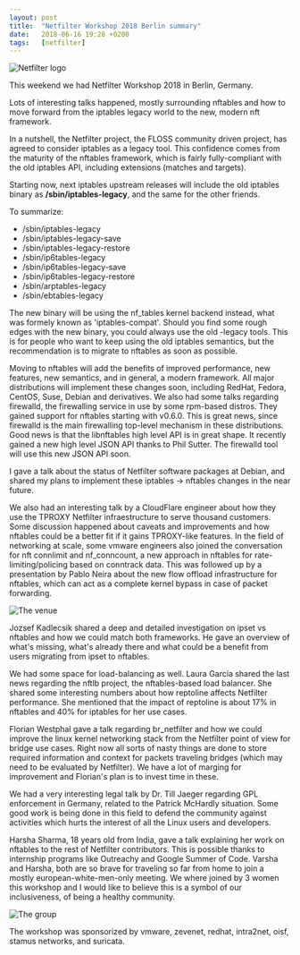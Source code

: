 ```yaml
---
layout: post
title:  "Netfilter Workshop 2018 Berlin summary"
date:   2018-06-16 19:28 +0200
tags:	[netfilter]
---
```


![Netfilter logo][logo]

This weekend we had Netfilter Workshop 2018 in Berlin, Germany.

Lots of interesting talks happened, mostly surrounding nftables and how to
move forward from the iptables legacy world to the new, modern nft framework.

In a nutshell, the Netfilter project, the FLOSS community driven project, has
agreed to consider iptables as a legacy tool. This confidence comes from the
maturity of the nftables framework, which is fairly fully-compliant with the
old iptables API, including extensions (matches and targets).

<!--more-->

Starting now, next iptables upstream releases will include the old iptables
binary as **/sbin/iptables-legacy**, and the same for the other friends.

To summarize:

* /sbin/iptables-legacy
* /sbin/iptables-legacy-save
* /sbin/iptables-legacy-restore 
* /sbin/ip6tables-legacy
* /sbin/ip6tables-legacy-save
* /sbin/ip6tables-legacy-restore
* /sbin/arptables-legacy
* /sbin/ebtables-legacy

The new binary will be using the nf_tables kernel backend instead, what was
formely known as 'iptables-compat'. Should you find some rough edges with the
new binary, you could always use the old -legacy tools.
This is for people who want to keep using the old iptables semantics, but the
recommendation is to migrate to nftables as soon as possible.

Moving to nftables will add the benefits of improved performance, new features,
new semantics, and in general, a modern framework.
All major distributions will implement these changes soon, including RedHat,
Fedora, CentOS, Suse, Debian and derivatives.
We also had some talks regarding firewalld, the firewalling service in use by
some rpm-based distros. They gained support for nftables starting with v0.6.0.
This is great news, since firewalld is the main firewalling top-level mechanism
in these distributions.
Good news is that the libnftables high level API is in great shape. It recently
gained a new high level JSON API thanks to Phil Sutter. The firewalld tool
will use this new JSON API soon.

I gave a talk about the status of Netfilter software packages at Debian, and
shared my plans to implement these iptables -> nftables changes in the near
future.

We also had an interesting talk by a CloudFlare engineer about how they use
the TPROXY Netfilter infraestructure to serve thousand customers. Some
discussion happened about caveats and improvements and how nftables could be a
better fit if it gains TPROXY-like features.
In the field of networking at scale, some vmware engineers also joined the
conversation for nft connlimit and nf_conncount, a new approach in nftables
for rate-limiting/policing based on conntrack data.
This was followed up by a presentation by Pablo Neira about the new flow
offload infrastructure for nftables, which can act as a complete kernel bypass
in case of packet forwarding.

![The venue][venue]

Jozsef Kadlecsik shared a deep and detailed investigation on ipset vs nftables
and how we could match both frameworks. He gave an overview of what's missing,
what's already there and what could be a benefit from users migrating from
ipset to nftables.

We had some space for load-balancing as well. Laura García shared the last news
regarding the nftlb project, the nftables-based load balancer. She shared some
interesting numbers about how reptoline affects Netfilter performance. She
mentioned that the impact of reptoline is about 17% in nftables and 40% for
iptables for her use cases.

Florian Westphal gave a talk regarding br_netfilter and how we could improve
the linux kernel networking stack from the Netfilter point of view for bridge
use cases. Right now all sorts of nasty things are done to store required
information and context for packets traveling bridges (which may need to be
evaluated by Netfilter). We have a lot of marging for improvement and Florian's
plan is to invest time in these.

We had a very interesting legal talk by Dr. Till Jaeger regarding GPL
enforcement in Germany, related to the Patrick McHardly situation. Some good
work is being done in this field to defend the community against activities
which hurts the interest of all the Linux users and developers.

Harsha Sharma, 18 years old from India, gave a talk explaining her work on
nftables to the rest of Netfilter contributors. This is possible thanks to
internship programs like Outreachy and Google Summer of Code.
Varsha and Harsha, both are so brave for traveling so far from home to join a
mostly european-white-men-only meeting. We where joined by 3 women this
workshop and I would like to believe this is a symbol of our inclusiveness, of
being a healthy community.

![The group][group]

The workshop was sponsorized by vmware, zevenet, redhat, intra2net, oisf,
stamus networks, and suricata.

[logo]:		{{site.url}}/assets/netfilter_predator.png
[venue]:	{{site.url}}/assets/20180618-02-nfws2018venue.png
[group]:	{{site.url}}/assets/20180618-01-nfws2018group.png

